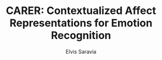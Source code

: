 ---
paperId: 12
author: Elvis Saravia
publicationauthor: Saravia, E.
title: "CARER: Contextualized Affect Representations for Emotion Recognition"
pdf: Oral_Elvis_Saravia.pdf
poster: --
slide: Slide_Elvis_Saravia.pdf
alt: --
type: Oral & Poster
topic: Natural Language Processing
link: https://research.latinxinai.org/papers/neurips/2018/pdf/Oral_Elvis_Saravia.pdf
conference: neurips
year: 2018
tags: neurips-2018-op
location: Montreal, Canada
---
